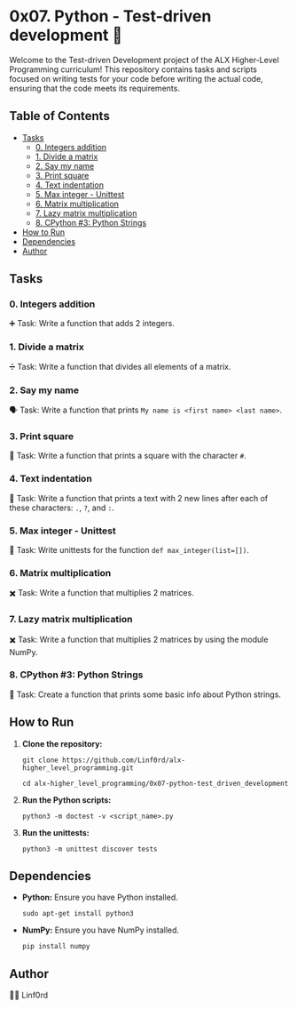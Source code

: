 
# 0x07. Python - Test-driven development 🧪

Welcome to the Test-driven Development project of the ALX Higher-Level Programming curriculum! This repository contains tasks and scripts focused on writing tests for your code before writing the actual code, ensuring that the code meets its requirements.

## Table of Contents

-   [Tasks](#tasks)
    -   [0. Integers addition](#0-integers-addition)
    -   [1. Divide a matrix](#1-divide-a-matrix)
    -   [2. Say my name](#2-say-my-name)
    -   [3. Print square](#3-print-square)
    -   [4. Text indentation](#4-text-indentation)
    -   [5. Max integer - Unittest](#5-max-integer---unittest)
    -   [6. Matrix multiplication](#6-matrix-multiplication)
    -   [7. Lazy matrix multiplication](#7-lazy-matrix-multiplication)
    -   [8. CPython #3: Python Strings](#8-cpython-3-python-strings)
-   [How to Run](#how-to-run)
-   [Dependencies](#dependencies)
-   [Author](#author)

## Tasks

### 0. Integers addition

➕ Task: Write a function that adds 2 integers.

### 1. Divide a matrix

➗ Task: Write a function that divides all elements of a matrix.

### 2. Say my name

🗣️ Task: Write a function that prints `My name is <first name> <last name>`.

### 3. Print square

🔲 Task: Write a function that prints a square with the character `#`.

### 4. Text indentation

🔡 Task: Write a function that prints a text with 2 new lines after each of these characters: `.`, `?`, and `:`.

### 5. Max integer - Unittest

🧪 Task: Write unittests for the function `def max_integer(list=[])`.

### 6. Matrix multiplication

✖️ Task: Write a function that multiplies 2 matrices.

### 7. Lazy matrix multiplication

✖️ Task: Write a function that multiplies 2 matrices by using the module NumPy.

### 8. CPython #3: Python Strings

🐍 Task: Create a function that prints some basic info about Python strings.

## How to Run

1.  **Clone the repository:**
    
    `git clone https://github.com/Linf0rd/alx-higher_level_programming.git`
    
    `cd alx-higher_level_programming/0x07-python-test_driven_development` 
    
2.  **Run the Python scripts:**
      
    `python3 -m doctest -v <script_name>.py` 
    
3.  **Run the unittests:**
        
    `python3 -m unittest discover tests` 
    

## Dependencies

-   **Python:** Ensure you have Python installed.
        
    `sudo apt-get install python3` 
    
-   **NumPy:** Ensure you have NumPy installed.
    
    `pip install numpy` 
    

## Author

👨‍💻 Linf0rd